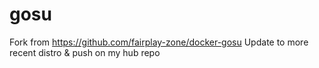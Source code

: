 # gosu
Fork from https://github.com/fairplay-zone/docker-gosu
Update to more recent distro & push on my hub repo
